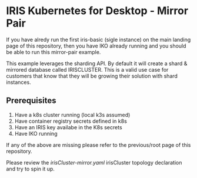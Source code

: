 # IRIS Kubernetes for Desktop - Mirror Pair

If you have alredy run the first iris-basic (sigle instance) on the main landing page of this repository, then you have IKO already running and you should be able to run this mirror-pair example. 

This example leverages the sharding API. 
By default it will create a shard & mirrored database called IRISCLUSTER.
This is a valid use case for customers that know that they will be growing their solution with shard instances.

## Prerequisites
1. Have a k8s cluster running (local k3s assumed)
2. Have container registry secrets defined in k8s
3. Have an IRIS key availabe in the K8s secrets
4. Have IKO running

If any of the above are missing please refer to the previous/root page of this repository.

Please review the *irisCluster-mirror.yaml* irisCluster topology declaration and try to spin it up.

